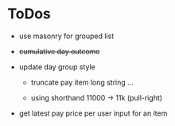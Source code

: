 ToDos
=====

- use masonry for grouped list

- ~~cumulative day outcome~~

- update day group style

    - truncate pay item long string ...

    - using shorthand 11000 -> 11k (pull-right)

- get latest pay price per user input for an item
